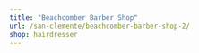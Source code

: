 ```yaml
---
title: "Beachcomber Barber Shop"
url: /san-clemente/beachcomber-barber-shop-2/
shop: hairdresser
---
```

